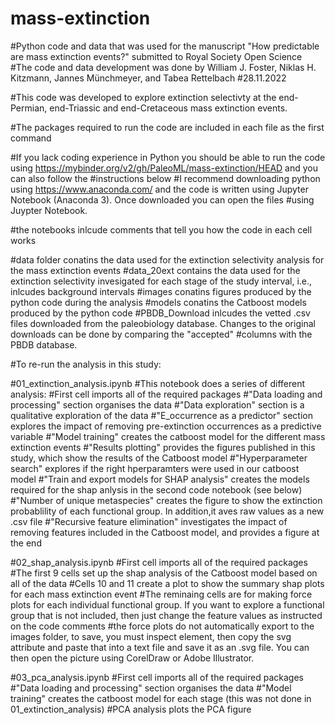 # mass-extinction

#Python code and data that was used for the manuscript "How predictable are mass extinction events?" submitted to Royal Society Open Science
#The code and data development was done by William J. Foster, Niklas H. Kitzmann, Jannes Münchmeyer, and Tabea Rettelbach
#28.11.2022

#This code was developed to explore extinction selectivty at the end-Permian, end-Triassic and end-Cretaceous mass extinction events.

#The packages required to run the code are included in each file as the first command

#If you lack coding experience in Python you should be able to run the code using https://mybinder.org/v2/gh/PaleoML/mass-extinction/HEAD and you can also follow the #instructions below
#I recommend downloading python using https://www.anaconda.com/ and the code is written using Jupyter Notebook (Anaconda 3). Once downloaded you can open the files #using Juypter Notebook.

#the notebooks inlcude comments that tell you how the code in each cell works

#data folder conatins the data used for the extinction selectivity analysis for the mass extinction events
#data_20ext contains the data used for the extinction selectivity invesigated for each stage of the study interval, i.e., inlcudes background intervals
#images conatins figures produced by the python code during the analysis
#models conatins the Catboost models produced by the python code
#PBDB_Download inlcudes the vetted .csv files downloaded from the paleobiology database. Changes to the original downloads can be done by comparing the "accepted" #columns with the PBDB database.

#To re-run the analysis in this study:

#01_extinction_analysis.ipynb
#This notebook does a series of different analysis:
#First cell imports all of the required packages
#"Data loading and processing" section organises the data
#"Data exploration" section is a qualitative exploration of the data
#"E_occurrence as a predictor" section explores the impact of removing pre-extinction occurrences as a predictive variable
#"Model training" creates the catboost model for the different mass extinction events
#"Results plotting" provides the figures published in this study, which show the results of the Catboost model
#"Hyperparameter search" explores if the right hperparamters were used in our catboost model
#"Train and export models for SHAP analysis" creates the models required for the shap anlysis in the second code notebook (see below)
#"Number of unique metaspecies" creates the figure to show the extinction probablility of each functional group. In addition,it aves raw values as a new .csv file
#"Recursive feature elimination" investigates the impact of removing features included in the Catboost model, and provides a figure at the end

#02_shap_analysis.ipynb
#First cell imports all of the required packages
#The first 9 cells set up the shap analysis of the Catboost model based on all of the data
#Cells 10 and 11 create a plot to show the summary shap plots for each mass extinction event
#The reminaing cells are for making force plots for each individual functional group. If you want to explore a functional group that is not included, then just change the feature values as instructed on the code comments
#the force plots do not automatically export to the images folder, to save, you must inspect element, then copy the svg attribute and paste that into a text file and save it as an .svg file. You can then open the picture using CorelDraw or Adobe Illustrator.

#03_pca_analysis.ipynb
#First cell imports all of the required packages
#"Data loading and processing" section organises the data
#"Model training" creates the catboost model for each stage (this was not done in 01_extinction_analysis)
#PCA analysis plots the PCA figure
